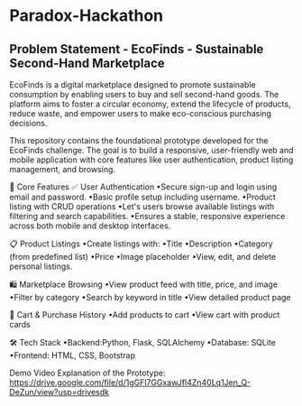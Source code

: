 # Paradox-Hackathon

## Problem Statement - EcoFinds - Sustainable Second-Hand Marketplace


EcoFinds is a digital marketplace designed to promote sustainable consumption by enabling users to buy and sell second-hand goods. The platform aims to foster a circular economy, extend the lifecycle of products, reduce waste, and empower users to make eco-conscious purchasing decisions.

This repository contains the foundational prototype developed for the EcoFinds challenge. The goal is to build a responsive, user-friendly web and mobile application with core features like user authentication, product listing management, and browsing.

🔑 Core Features
✅ User Authentication
•Secure sign-up and login using email and password.
•Basic profile setup including username.
•Product listing with CRUD operations
•Let's users browse available listings with filtering and search capabilities.
•Ensures a stable, responsive experience across both mobile and desktop interfaces.

📋 Product Listings
•Create listings with:
•Title
•Description
•Category (from predefined list)
•Price
•Image placeholder
•View, edit, and delete personal listings.

🛍 Marketplace Browsing
•View product feed with title, price, and image
•Filter by category
•Search by keyword in title
•View detailed product page

🛒 Cart & Purchase History
•Add products to cart
•View cart with product cards

🛠 Tech Stack
•Backend:Python, Flask, SQLAlchemy
•Database: SQLite
•Frontend: HTML, CSS, Bootstrap


Demo Video Explanation of the Prototype: https://drive.google.com/file/d/1gGFl7GGxawJfl4Zn40Lq1Jen_Q-DeZun/view?usp=drivesdk
